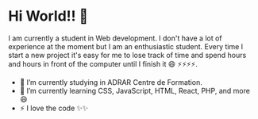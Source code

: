 # Hi World!! 👋

I am currently a student in Web development. I don't have a lot of experience at the moment but I am an enthusiastic student. 
Every time I start a new project it's easy for me to lose track of time and spend hours and hours in front of the computer until I finish it 😄 ⚡⚡⚡⚡.

- 🔭 I’m currently studying in ADRAR Centre de Formation.
- 🌱 I’m currently learning CSS, JavaScript, HTML, React, PHP, and more 😄 
- ⚡ I love the code ✨✨
